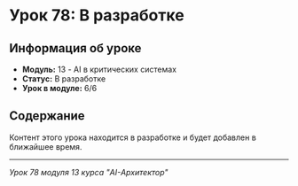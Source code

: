# Урок 78: В разработке

## Информация об уроке
- **Модуль:** 13 - AI в критических системах
- **Статус:** В разработке
- **Урок в модуле:** 6/6

## Содержание
Контент этого урока находится в разработке и будет добавлен в ближайшее время.

---
*Урок 78 модуля 13 курса "AI-Архитектор"*
